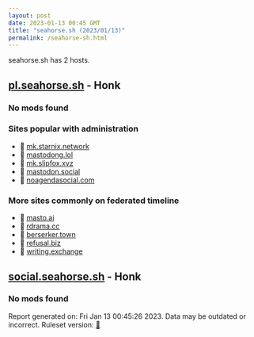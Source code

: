 ```yaml
---
layout: post
date: 2023-01-13 00:45 GMT
title: "seahorse.sh (2023/01/13)"
permalink: /seahorse-sh.html
---
```


seahorse.sh has 2 hosts.

## [pl.seahorse.sh](https://pl.seahorse.sh) - Honk

### No mods found

### Sites popular with administration

* 🐘 [mk.starnix.network](/mk-starnix-network.html)
* 🐘 [mastodong.lol](/mastodong-lol.html)
* 🐘 [mk.slipfox.xyz](/mk-slipfox-xyz.html)
* 🐘 [mastodon.social](/mastodon-social.html)
* 🐘 [noagendasocial.com](/noagendasocial-com.html)

### More sites commonly on federated timeline

* 🐘 [masto.ai](/masto-ai.html)
* 🐘 [rdrama.cc](/rdrama-cc.html)
* 🐘 [berserker.town](/berserker-town.html)
* 🐘 [refusal.biz](/refusal-biz.html)
* 🐘 [writing.exchange](/writing-exchange.html)

## [social.seahorse.sh](https://social.seahorse.sh) - Honk

### No mods found

Report generated on: Fri Jan 13 00:45:26 2023. Data may be outdated or incorrect.
Ruleset version: [🧁](/version-cupcake)
